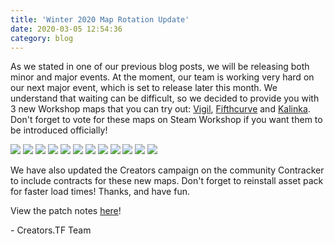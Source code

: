 ```yaml
---
title: 'Winter 2020 Map Rotation Update'
date: 2020-03-05 12:54:36
category: blog
---
```


<p>As we stated in one of our previous blog posts, we will be releasing both minor and major events. At the moment, our team is working very hard on our next major event, which is set to release later this month. We understand that waiting can be difficult, so we decided to provide you with 3 new Workshop maps that you can try out: <a href="{{site.url}}/workshop/1266210012">Vigil</a>, <a href="{{site.url}}/workshop/648227046">Fifthcurve</a> and <a href="{{site.url}}/workshop/1272700588">Kalinka</a>. Don't forget to vote for these maps on Steam Workshop if you want them to be introduced officially!</p>
<div image-carousel>
	<img src="{{site.url}}/cdn/uploadcontent/05032020/fifthcurve_01.jpg?width=500" />
	<img src="{{site.url}}/cdn/uploadcontent/05032020/fifthcurve_02.jpg?width=500" />
	<img src="{{site.url}}/cdn/uploadcontent/05032020/fifthcurve_03.jpg?width=500" />
	<img src="{{site.url}}/cdn/uploadcontent/05032020/fifthcurve_04.jpg?width=500" />
	<img src="{{site.url}}/cdn/uploadcontent/05032020/kalinka_01.jpg?width=500" />
	<img src="{{site.url}}/cdn/uploadcontent/05032020/kalinka_02.jpg?width=500" />
	<img src="{{site.url}}/cdn/uploadcontent/05032020/kalinka_03.jpg?width=500" />
	<img src="{{site.url}}/cdn/uploadcontent/05032020/kalinka_04.jpg?width=500" />
	<img src="{{site.url}}/cdn/uploadcontent/05032020/vigil_01.jpg?width=500" />
	<img src="{{site.url}}/cdn/uploadcontent/05032020/vigil_02.jpg?width=500" />
	<img src="{{site.url}}/cdn/uploadcontent/05032020/vigil_03.jpg?width=500" />
	<img src="{{site.url}}/cdn/uploadcontent/05032020/vigil_04.jpg?width=500" />
</div>

<p>We have also updated the Creators campaign on the community Contracker to include contracts for these new maps. Don't forget to reinstall asset pack for faster load times! Thanks, and have fun.</p>

<p>View the patch notes <a href="{{site.url}}/post/updates/21">here</a>!

<p>- Creators.TF Team</p>
